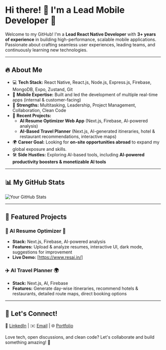 # Hi there! 👋 I'm a Lead Mobile Developer 🚀

Welcome to my GitHub! I'm a **Lead React Native Developer** with **3+ years of experience** in building high-performance, scalable mobile applications. Passionate about crafting seamless user experiences, leading teams, and continuously learning new technologies.

---

## 🔥 About Me
- 💻 **Tech Stack:** React Native, React.js, Node.js, Express.js, Firebase, MongoDB, Expo, Zustand, Git
- 📱 **Mobile Expertise:** Built and led the development of multiple real-time apps (internal & customer-facing)
- 🎯 **Strengths:** Multitasking, Leadership, Project Management, Collaboration, Clean Code
- 🚀 **Recent Projects:**
  - **AI Resume Optimizer Web App** (Next.js, Firebase, AI-powered analysis)
  - **AI-Based Travel Planner** (Next.js, AI-generated itineraries, hotel & restaurant recommendations, interactive maps)
- 🌍 **Career Goal:** Looking for **on-site opportunities abroad** to expand my global exposure and skills.
- 🛠 **Side Hustles:** Exploring AI-based tools, including **AI-powered productivity boosters & monetizable AI tools**

---

## 📊 My GitHub Stats
![Your GitHub Stats](https://github-readme-stats.vercel.app/api?username=KrithikShailesh&show_icons=true&theme=radical)

---

## 🚀 Featured Projects
### 📄 AI Resume Optimizer 🌟
- **Stack:** Next.js, Firebase, AI-powered analysis
- **Features:** Upload & analyze resumes, interactive UI, dark mode, suggestions for improvement
- **Live Demo:** [https://www.resai.in/]

### ✈️ AI Travel Planner 🌍
- **Stack:** Next.js, AI, Firebase
- **Features:** Generate day-wise itineraries, recommend hotels & restaurants, detailed route maps, direct booking options

---

## 🌟 Let's Connect!
🔗 [LinkedIn](https://www.linkedin.com/in/krithikshailesh/) | ✉️ [Email](mailto:krithikshaileshr@gmail.com) | 🌐 [Portfolio](https://krithik.framer.website/)

Love tech, open discussions, and clean code? Let's collaborate and build something amazing! 🚀
